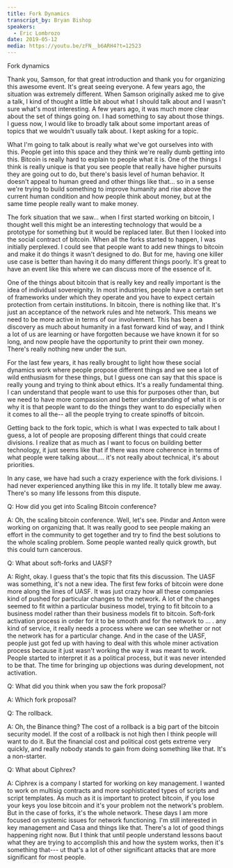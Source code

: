 ```yaml
---
title: Fork Dynamics
transcript_by: Bryan Bishop
speakers:
  - Eric Lombrozo
date: 2019-05-12
media: https://youtu.be/zFN__b6ARH4?t=12523
---
```

Fork dynamics

Thank you, Samson, for that great introduction and thank you for organizing this awesome event. It's great seeing everyone. A few years ago, the situation was extremely different. When Samson originally asked me to give a talk, I kind of thought a little bit about what I should talk about and I wasn't sure what's most interesting. A few years ago, it was much more clear about the set of things going on. I had something to say about those things. I guess now, I would like to broadly talk about some important areas of topics that we wouldn't usually talk about. I kept asking for a topic.

What I'm going to talk about is really what we've got ourselves into with this. People get into this space and they think we're really dumb getting into this. Bitcoin is really hard to explain to people what it is. One of the things I think is really unique is that you see people that really have higher pursuits they are going out to do, but there's basis level of human behavior. It doesn't appeal to human greed and other things like that... so in a sense we're trying to build something to improve humanity and rise above the current human condition and how people think about money, but at the same time people really want to make money.

The fork situation that we saw... when I first started working on bitcoin, I thought well this might be an interesting technology that would be a prototype for something but it would be replaced later. But then I looked into the social contract of bitcoin. When all the forks started to happen, I was initially perplexed. I could see that people want to add new things to bitcoin and make it do things it wasn't designed to do. But for me, having one killer use case is better than having it do many different things poorly. It's great to have an event like this where we can discuss more of the essence of it.

One of the things about bitcoin that is really key and really important is the idea of individual sovereignity. In most industries, people have a certain set of frameworks under which they operate and you have to expect certain protection from certain institutions. In bitcoin, there is nothing like that. It's just an acceptance of the network rules and hte network. This means we need to be more active in terms of our involvement. This has been a discovery as much about humanity in a fast forward kind of way, and I think a lot of us are learning or have forgotten because we have known it for so long, and now people have the opportunity to print their own money. There's really nothing new under the sun.

For the last few years, it has really brought to light how these social dynamics work where people propose different things and we see a lot of wild enthusiasm for these things, but I guess one can say that this space is really young and trying to think about ethics. It's a really fundamental thing. I can understand that people want to use this for purposes other than, but we need to have more compassion and better understanding of what it is or why it is that people want to do the things they want to do especially when it comes to all the-- all the people trying to create spinoffs of bitcoin.

Getting back to the fork topic, which is what I was expected to talk about I guess, a lot of people are proposing different things that could create divisions. I realize that as much as I want to focus on building better technology, it just seems like that if there was more coherence in terms of what people were talking about.... it's not really about technical, it's about priorities.

In any case, we have had such a crazy experience with the fork divisions. I had never experienced anything like this in my life. It totally blew me away. There's so many life lessons from this dispute.

Q: How did you get into Scaling Bitcoin conference?

A: Oh, the scaling bitcoin conference. Well, let's see. Pindar and Anton were working on organizing that. It was really good to see people making an effort in the community to get together and try to find the best solutions to the whole scaling problem. Some people wanted really quick growth, but this could turn cancerous.

Q: What about soft-forks and UASF?

A: Right, okay. I guess that's the topic that fits this discussion. The UASF was something, it's not a new idea. The first few forks of bitcoin were done more along the lines of UASF. It was just crazy how all these companies kind of pushed for particular changes to the network. A lot of the changes seemed to fit within a particular business model, trying to fit bitcoin to a business model rather than their business models fit to bitcoin. Soft-fork activation process in order for it to be smooth and for the network to ... . any kind of service, it really needs a process where we can see whether or not the network has for a particular change. And in the case of the UASF, people just got fed up with having to deal with this whole miner activation process because it just wasn't working the way it was meant to work. People started to interpret it as a political process, but it was never intended to be that. The time for bringing up objections was during development, not activation.

Q: What did you think when you saw the fork proposal?

A: Which fork proposal?

Q: The rollback.

A: Oh, the Binance thing? The cost of a rollback is a big part of the bitcoin security model. If the cost of a rollback is not high then I think people will want to do it. But the financial cost and political cost gets extreme very quickly, and really nobody stands to gain from doing something like that. It's a non-starter.

Q: What about Ciphrex?

A: Ciphrex is a company I started for working on key management. I wanted to work on multisig contracts and more sophisticated types of scripts and script templates. As much as it is important to protect bitcoin, if you lose your keys you lose bitcoin and it's your problem not the network's problem. But in the case of forks, it's the whole network. These days I am more focused on systemic issues for network functioning. I'm still interested in key management and Casa and things like that. There's a lot of good things happening right now. But I think that until people understand lessons baout what they are trying to accomplish this and how the system works, then it's something that--- ut that's a lot of other significant attacks that are more significant for most people.



